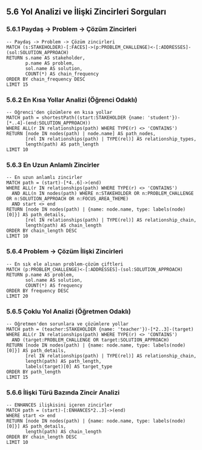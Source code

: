 
## 5.6 Yol Analizi ve İlişki Zincirleri Sorguları

### 5.6.1 Paydaş → Problem → Çözüm Zincirleri

```cypher
-- Paydaş -> Problem -> Çözüm zincirleri
MATCH (s:STAKEHOLDER)-[:FACES]->(p:PROBLEM_CHALLENGE)<-[:ADDRESSES]-(sol:SOLUTION_APPROACH)
RETURN s.name AS stakeholder,
       p.name AS problem,
       sol.name AS solution,
       COUNT(*) AS chain_frequency
ORDER BY chain_frequency DESC
LIMIT 15
```

### 5.6.2 En Kısa Yollar Analizi (Öğrenci Odaklı)

```cypher
-- Öğrenci'den çözümlere en kısa yollar
MATCH path = shortestPath((start:STAKEHOLDER {name: 'student'})-[*..4]-(end:SOLUTION_APPROACH))
WHERE ALL(r IN relationships(path) WHERE TYPE(r) <> 'CONTAINS')
RETURN [node IN nodes(path) | node.name] AS path_nodes,
       [rel IN relationships(path) | TYPE(rel)] AS relationship_types,
       length(path) AS path_length
LIMIT 10
```

### 5.6.3 En Uzun Anlamlı Zincirler

```cypher
-- En uzun anlamlı zincirler
MATCH path = (start)-[*4..6]->(end)
WHERE ALL(r IN relationships(path) WHERE TYPE(r) <> 'CONTAINS')
  AND ALL(n IN nodes(path) WHERE n:STAKEHOLDER OR n:PROBLEM_CHALLENGE OR n:SOLUTION_APPROACH OR n:FOCUS_AREA_THEME)
  AND start <> end
RETURN [node IN nodes(path) | {name: node.name, type: labels(node)[0]}] AS path_details,
       [rel IN relationships(path) | TYPE(rel)] AS relationship_chain,
       length(path) AS chain_length
ORDER BY chain_length DESC
LIMIT 10
```

### 5.6.4 Problem → Çözüm İlişki Zincirleri

```cypher
-- En sık ele alınan problem-çözüm çiftleri
MATCH (p:PROBLEM_CHALLENGE)<-[:ADDRESSES]-(sol:SOLUTION_APPROACH)
RETURN p.name AS problem,
       sol.name AS solution,
       COUNT(*) AS frequency
ORDER BY frequency DESC
LIMIT 20
```

### 5.6.5 Çoklu Yol Analizi (Öğretmen Odaklı)

```cypher
-- Öğretmen'den sorunlara ve çözümlere yollar
MATCH path = (teacher:STAKEHOLDER {name: 'teacher'})-[*2..3]-(target)
WHERE ALL(r IN relationships(path) WHERE TYPE(r) <> 'CONTAINS')
  AND (target:PROBLEM_CHALLENGE OR target:SOLUTION_APPROACH)
RETURN [node IN nodes(path) | {name: node.name, type: labels(node)[0]}] AS path_details,
       [rel IN relationships(path) | TYPE(rel)] AS relationship_chain,
       length(path) AS path_length,
       labels(target)[0] AS target_type
ORDER BY path_length
LIMIT 15
```

### 5.6.6 İlişki Türü Bazında Zincir Analizi

```cypher
-- ENHANCES ilişkisini içeren zincirler
MATCH path = (start)-[:ENHANCES*2..3]->(end)
WHERE start <> end
RETURN [node IN nodes(path) | {name: node.name, type: labels(node)[0]}] AS path_details,
       length(path) AS chain_length
ORDER BY chain_length DESC
LIMIT 10
```
